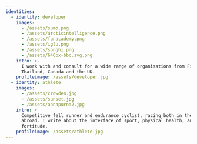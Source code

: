 ```yaml
---
identities:
  - identity: developer
    images:
      - /assets/sumo.png
      - /assets/arcticintelligence.png
      - /assets/funacademy.png
      - /assets/iglu.png
      - /assets/songhi.png
      - /assets/640px-bbc.svg.png
    intro: >-
      I work with and consult for a wide range of organisations from Finland,
      Thailand, Canada and the UK.
    profileimage: /assets/developer.jpg
  - identity: athlete
    images:
      - /assets/crowden.jpg
      - /assets/sunset.jpg
      - /assets/annapurna2.jpg
    intro: >-
      Competitive fell runner and endurance cyclist, racing both in the UK and
      abroad. I write about the interface of sport, physical health, and mental
      fortitude.
    profileimage: /assets/athlete.jpg
---
```


